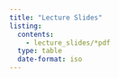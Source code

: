 ```yaml
---
title: "Lecture Slides"
listing:
  contents: 
    - lecture_slides/*pdf
  type: table
  date-format: iso
---
```


